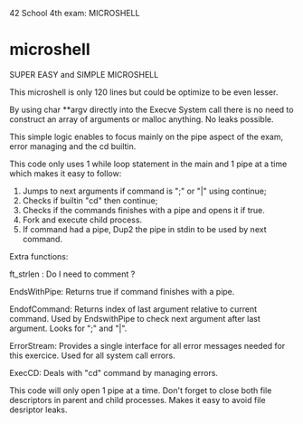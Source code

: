 42 School 4th exam: MICROSHELL

# microshell

SUPER EASY and SIMPLE MICROSHELL

This microshell is only 120 lines but could be optimize to be even lesser.

By using char **argv directly into the Execve System call there is no need to construct an array of arguments or malloc anything. No leaks possible.

This simple logic enables to focus mainly on the pipe aspect of the exam, error managing and the cd builtin. 

This code only uses 1 while loop statement in the main and 1 pipe at a time which makes it easy to follow:
1. Jumps to next arguments if command is ";" or "|" using continue;
2. Checks if builtin "cd" then continue;
3. Checks if the commands finishes with a pipe and opens it if true.
4. Fork and execute child process.
5. If command had a pipe, Dup2 the pipe in stdin to be used by next command.

Extra functions:

ft_strlen : Do I need to comment ?

EndsWithPipe: Returns true if command finishes with a pipe.

EndofCommand: Returns index of last argument relative to current command. Used by EndswithPipe to check next argument after last argument. Looks for ";" and  "|".

ErrorStream: Provides a single interface for all error messages needed for this exercice. Used for all system call errors.

ExecCD: Deals with "cd" command by managing errors. 

This code will only open 1 pipe at a time. Don't forget to close both file descriptors in parent and child processes. Makes it easy to avoid file desriptor leaks. 

